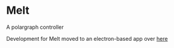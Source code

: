 # Melt
A polargraph controller

Development for Melt moved to an electron-based app over [here](https://github.com/gonzam88/melt-app)


